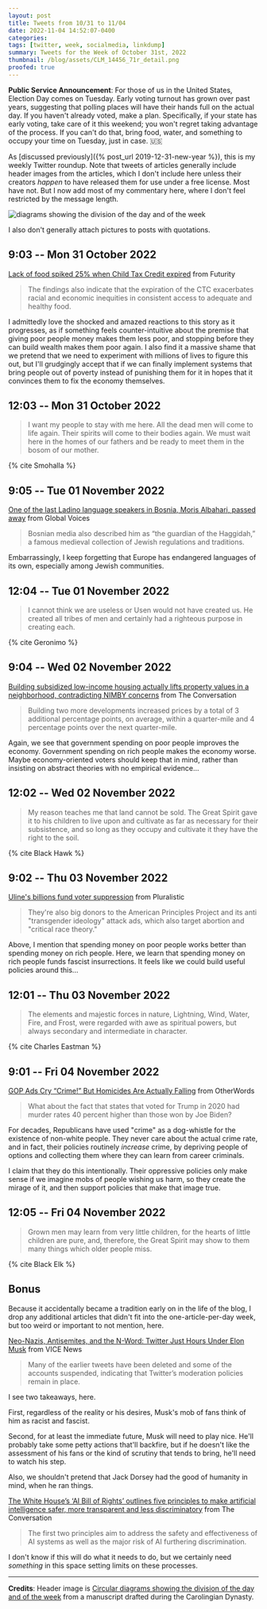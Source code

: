 ```yaml
---
layout: post
title: Tweets from 10/31 to 11/04
date: 2022-11-04 14:52:07-0400
categories:
tags: [twitter, week, socialmedia, linkdump]
summary: Tweets for the Week of October 31st, 2022
thumbnail: /blog/assets/CLM_14456_71r_detail.png
proofed: true
---
```


**Public Service Announcement**:  For those of us in the United States, Election Day comes on Tuesday.  Early voting turnout has grown over past years, suggesting that polling places will have their hands full on the actual day.  If you haven't already voted, make a plan.  Specifically, if your state has early voting, take care of it this weekend; you won't regret taking advantage of the process.  If you can't do that, bring food, water, and something to occupy your time on Tuesday, just in case. 🇺🇸

As [discussed previously]({% post_url 2019-12-31-new-year %}), this is my weekly Twitter roundup.  Note that tweets of articles generally include header images from the articles, which I don't include here unless their creators *happen* to have released them for use under a free license.  Most have not.  But I now add most of my commentary here, where I don't feel restricted by the message length.

![diagrams showing the division of the day and of the week](/blog/assets/CLM_14456_71r_detail.png "diagrams showing the division of the day and of the week")

I also don't generally attach pictures to posts with quotations.

## 9:03 -- Mon 31 October 2022

[<i class="fab fa-twitter-square"></i>](https://twitter.com/jcolag/status/1587067615079530506) [Lack of food spiked 25% when Child Tax Credit expired](https://www.futurity.org/child-tax-credit-children-food-2819072-2/) from Futurity

 > The findings also indicate that the expiration of the CTC exacerbates racial and economic inequities in consistent access to adequate and healthy food.

I admittedly love the shocked and amazed reactions to this story as it progresses, as if something feels counter-intuitive about the premise that giving poor people money makes them less poor, and stopping before they can build wealth makes them poor again.  I also find it a massive shame that we pretend that we need to experiment with millions of lives to figure this out, but I'll grudgingly accept that if we can finally implement systems that bring people out of poverty instead of punishing them for it in hopes that it convinces them to fix the economy themselves.

## 12:03 -- Mon 31 October 2022

[<i class="fab fa-twitter-square"></i>](https://twitter.com/jcolag/status/1587112913604694018)

 > I want my people to stay with me here. All the dead men will come to life again. Their spirits will come to their bodies again. We must wait here in the homes of our fathers and be ready to meet them in the bosom of our mother.

{% cite Smohalla %}

## 9:05 -- Tue 01 November 2022

[<i class="fab fa-twitter-square"></i>](https://twitter.com/jcolag/status/1587429499582431237) [One of the last Ladino language speakers in Bosnia, Moris Albahari, passed away](https://globalvoices.org/2022/10/25/one-of-the-last-ladino-language-speakers-in-bosnia-moris-albahari-passed-away/) from Global Voices

 > Bosnian media also described him as “the guardian of the Haggidah,” a famous medieval collection of Jewish regulations and traditions.

Embarrassingly, I keep forgetting that Europe has endangered languages of its own, especially among Jewish communities.

## 12:04 -- Tue 01 November 2022

[<i class="fab fa-twitter-square"></i>](https://twitter.com/jcolag/status/1587475553216503809)

 > I cannot think we are useless or Usen would not have created us. He created all tribes of men and certainly had a righteous purpose in creating each.

{% cite Geronimo %}

## 9:04 -- Wed 02 November 2022

[<i class="fab fa-twitter-square"></i>](https://twitter.com/jcolag/status/1587792642615775232) [Building subsidized low-income housing actually lifts property values in a neighborhood, contradicting NIMBY concerns](https://theconversation.com/building-subsidized-low-income-housing-actually-lifts-property-values-in-a-neighborhood-contradicting-nimby-concerns-183009) from The Conversation

 > Building two more developments increased prices by a total of 3 additional percentage points, on average, within a quarter-mile and 4 percentage points over the next quarter-mile.

Again, we see that government spending on poor people improves the economy.  Government spending on rich people makes the economy worse.  Maybe economy-oriented voters should keep that in mind, rather than insisting on abstract theories with no empirical evidence...

## 12:02 -- Wed 02 November 2022

[<i class="fab fa-twitter-square"></i>](https://twitter.com/jcolag/status/1587837437606330370)

 > My reason teaches me that land cannot be sold. The Great Spirit gave it to his children to live upon and cultivate as far as necessary for their subsistence, and so long as they occupy and cultivate it they have the right to the soil.

{% cite Black Hawk %}

## 9:02 -- Thu 03 November 2022

[<i class="fab fa-twitter-square"></i>](https://twitter.com/jcolag/status/1588154527131336705) [Uline's billions fund voter suppression](https://pluralistic.net/2022/10/26/boxed-in/#bircher-jr) from Pluralistic

 > They're also big donors to the American Principles Project and its anti "transgender ideology" attack ads, which also target abortion and "critical race theory."

Above, I mention that spending money on poor people works better than spending money on rich people.  Here, we learn that spending money on rich people funds fascist insurrections.  It feels like we could build useful policies around this...

## 12:01 -- Thu 03 November 2022

[<i class="fab fa-twitter-square"></i>](https://twitter.com/jcolag/status/1588199573553500163)

 > The elements and majestic forces in nature, Lightning, Wind, Water, Fire, and Frost, were regarded with awe as spiritual powers, but always secondary and intermediate in character.

{% cite Charles Eastman %}

## 9:01 -- Fri 04 November 2022

[<i class="fab fa-twitter-square"></i>](https://twitter.com/jcolag/status/1588516663346925568) [GOP Ads Cry “Crime!” But Homicides Are Actually Falling](https://otherwords.org/gop-ads-cry-crime-but-violent-crime-is-actually-falling/) from OtherWords

 > What about the fact that states that voted for Trump in 2020 had murder rates 40 percent higher than those won by Joe Biden?

For decades, Republicans have used "crime" as a dog-whistle for the existence of non-white people.  They never care about the actual crime rate, and in fact, their policies routinely *increase* crime, by depriving people of options and collecting them where they can learn from career criminals.

I claim that they do this intentionally.  Their oppressive policies only make sense if we imagine mobs of people wishing us harm, so they create the mirage of it, and then support policies that make that image true.

## 12:05 -- Fri 04 November 2022

[<i class="fab fa-twitter-square"></i>](https://twitter.com/jcolag/status/1588562968136097792)

 > Grown men may learn from very little children, for the hearts of little children are pure, and, therefore, the Great Spirit may show to them many things which older people miss.

{% cite Black Elk %}

## Bonus

Because it accidentally became a tradition early on in the life of the blog, I drop any additional articles that didn't fit into the one-article-per-day week, but too weird or important to not mention, here.

<i class="fas fa-square"></i> [Neo-Nazis, Antisemites, and the N-Word: Twitter Just Hours Under Elon Musk](https://www.vice.com/en/article/jgpkqb/elon-musk-twitter-neo-nazis) from VICE News

 > Many of the earlier tweets have been deleted and some of the accounts suspended, indicating that Twitter’s moderation policies remain in place.

I see two takeaways, here.

First, regardless of the reality or his desires, Musk's mob of fans think of him as racist and fascist.

Second, for at least the immediate future, Musk will need to play nice.  He'll probably take some petty actions that'll backfire, but if he doesn't like the assessment of his fans or the kind of scrutiny that tends to bring, he'll need to watch his step.

Also, we shouldn't pretend that Jack Dorsey had the good of humanity in mind, when he ran things.

<i class="fas fa-square"></i> [The White House’s ‘AI Bill of Rights’ outlines five principles to make artificial intelligence safer, more transparent and less discriminatory](https://theconversation.com/the-white-houses-ai-bill-of-rights-outlines-five-principles-to-make-artificial-intelligence-safer-more-transparent-and-less-discriminatory-192003) from The Conversation

 > The first two principles aim to address the safety and effectiveness of AI systems as well as the major risk of AI furthering discrimination.

I don't know if this will do what it needs to do, but we certainly need *something* in this space setting limits on these processes.

* * *

**Credits**:  Header image is [Circular diagrams showing the division of the day and of the week](https://commons.wikimedia.org/wiki/File:CLM_14456_71r_detail.jpg) from a manuscript drafted during the Carolingian Dynasty.
